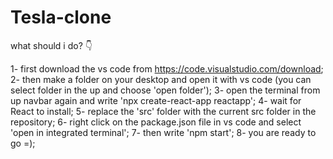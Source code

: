 # Tesla-clone
what should i do? 👇

1- first download the vs code from https://code.visualstudio.com/download;
2- then make a folder on your desktop and open it with vs code (you can select folder in the up and choose 'open folder');
3- open the terminal from up navbar again and write 'npx create-react-app reactapp';
4- wait for React to install;
5- replace the 'src' folder with the current src folder in the repository;
6- right click on the package.json file in vs code and select 'open in integrated terminal';
7- then write 'npm start';
8- you are ready to go =);
